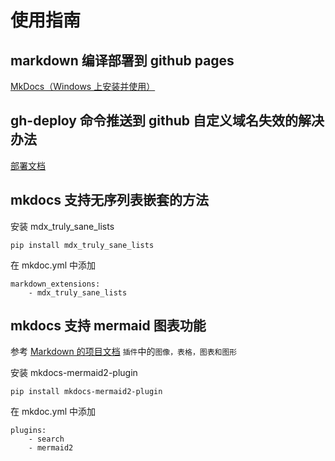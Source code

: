 # 使用指南

## markdown 编译部署到 github pages

[MkDocs（Windows 上安装并使用）](https://lyh-man.github.io/MyDocs/tool/mk-docs/#5mkdocs-material)

## gh-deploy 命令推送到 github 自定义域名失效的解决办法

[部署文档](https://hellowac.github.io/mkdocs-docs-zh/user-guide/deploying-your-docs/#_1)

## mkdocs 支持无序列表嵌套的方法

安装 mdx_truly_sane_lists 

    pip install mdx_truly_sane_lists

在 mkdoc.yml 中添加

    markdown_extensions:
        - mdx_truly_sane_lists

## mkdocs 支持 mermaid 图表功能

参考 [Markdown 的项目文档](https://wdk-docs.github.io/mkdocs-docs/) `插件`中的`图像，表格，图表和图形`

安装 mkdocs-mermaid2-plugin

    pip install mkdocs-mermaid2-plugin

在 mkdoc.yml 中添加

    plugins:
        - search
        - mermaid2
